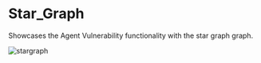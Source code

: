 # Star_Graph

Showcases the Agent Vulnerability functionality with the star graph graph.

![stargraph](../../docs/_figures/Star.png)
